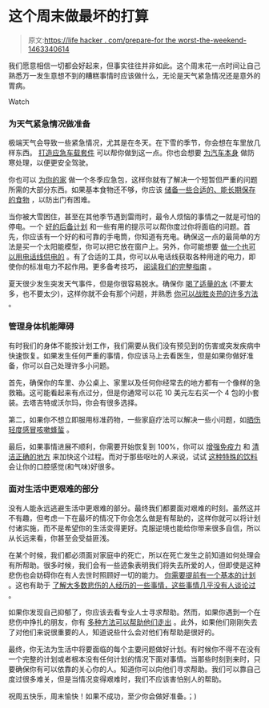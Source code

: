 # 这个周末做最坏的打算

> 原文:[https://life hacker . com/prepare-for the worst-the-weekend-1463340614](https://lifehacker.com/prepare-for-the-worst-this-weekend-1463340614)

我们愿意相信一切都会好起来，但事实往往并非如此。这个周末花一点时间让自己熟悉万一发生意想不到的糟糕事情时应该做什么，无论是天气紧急情况还是意外的胃病。

Watch

### 为天气紧急情况做准备

极端天气会导致一些紧急情况，尤其是在冬天。在下雪的季节，你会想在车里放几样东西。 [打造应急车载套件](https://lifehacker.com/put-together-a-winter-car-emergency-kit-5392291) 可以帮你做到这一点。你也会想要 [为汽车本身](https://lifehacker.com/winterize-your-car-for-safe-and-repair-free-winter-driv-5692218) 做防寒处理，以便更安全驾驶。

你也可以 [为你的家](https://lifehacker.com/put-together-a-winter-home-emergency-kit-5390502) 做一个冬季应急包，这样你就有了解决一个短暂但严重的问题所需的大部分东西。如果基本食物还不够，你应该 [储备一些合适的、能长期保存的食物](http://lifehacker.com/the-best-foods-to-stock-up-on-in-case-of-emergency-5948585) ，以防出门有困难。

当你被大雪困住，甚至在其他季节遇到雷雨时，最令人烦恼的事情之一就是可怕的停电。一个 [好的后备计划](https://lifehacker.com/handle-internet-outages-like-a-pro-with-these-three-bac-1108902041) 和一些有用的提示可以帮你度过你将面临的问题。首先，你应该有一个好的和可靠的手电筒，你知道有充电。确保这一点的最简单的方法是买一个太阳能模型，你可以把它放在窗户上。另外，你可能想要 [做一个也可以用电话线供电的](https://lifehacker.com/make-a-diy-phone-line-powered-flashlight-for-your-next-5811528) 。有了合适的工具，你可以从电话线获取各种用途的电力，即使你的标准电力不起作用。更多备考技巧， [阅读我们的完整指南](http://lifehacker.com/how-to-prepare-for-a-power-outage-5943332) 。

夏天很少发生突发天气事件，但是你很容易脱水。确保你 [喝了适量的水](https://lifehacker.com/how-much-water-do-i-actually-need-to-drink-every-day-5986895) (不要太多，也不要太少)，这样你就不会有那个问题，并熟悉 [你可以战胜炎热的许多方法](http://lifehacker.com/top-10-ways-to-beat-the-heat-5913149) 。

### 管理身体机能障碍

有时我们的身体不能按计划工作，我们需要从我们没有预见到的伤害或突发疾病中快速恢复。如果发生任何严重的事情，你应该马上去看医生，但是如果你做好准备，你可以自己处理许多小问题。

首先，确保你的车里、办公桌上、家里以及任何你经常去的地方都有一个像样的急救箱。这可能看起来有点过分，但是你通常可以花 10 美元左右买一个 4 包的小套装。去塔吉特或沃尔玛，你会有很多选择。

第二，如果你不想立即服用标准药物，一些家庭疗法可以解决一些小问题，如[晒伤](http://lifehacker.com/soothe-your-sunburn-with-vinegar-and-other-home-remedie-391792)[轻度感冒](http://lifehacker.com/home-remedies-for-the-common-cold-297954)[咳嗽](http://lifehacker.com/honey-the-best-remedy-for-coughs-329869)[蜂蜇](http://lifehacker.com/apply-a-cut-onion-to-soothe-bee-stings-5277920) 。

最后，如果事情进展不顺利，你需要开始恢复到 100%，你可以 [增强免疫力](https://lifehacker.com/the-no-bs-guide-to-boosting-your-immunity-and-avoiding-5858209) 和 [清洁正确的地方](http://lifehacker.com/clean-these-overlooked-places-after-recovering-from-ill-5544430) 来加快这个过程。而对于那些呕吐的人来说，试试 [这种特殊的饮料](http://lifehacker.com/a-simple-way-to-restore-yourself-to-freshness-after-you-5845265) 会让你的口腔感觉(和气味)好很多。

### 面对生活中更艰难的部分

没有人能永远逃避生活中更艰难的部分。最终我们都要面对艰难的时刻。虽然这并不有趣，但考虑一下在最坏的情况下你会怎么做是有帮助的，这样你就可以将计划付诸实施，而不是希望你的生活变得更好。克服逆境也能给你带来很多自信，所以从长远来看，你甚至会受益匪浅。

在某个时候，我们都必须面对家庭中的死亡，所以在死亡发生之前知道如何处理会有所帮助。很多时候，我们会有一些迹象表明我们将失去所爱的人，但即使是这种悲伤也会妨碍你在有人去世时照顾好一切的能力。 [你需要提前有一个基本的计划](https://lifehacker.com/how-do-i-prepare-for-the-death-of-a-family-member-5988635) 。这也有助于 [了解大多数悲伤的人经历的一些事情，这些事情几乎没有人谈论过](http://lifehacker.com/the-things-about-grief-nobody-tells-you-1383119181) 。

如果你发现自己抑郁了，你应该去看专业人士寻求帮助。然而，如果你遇到一个在悲伤中挣扎的朋友，你有 [多种方法可以帮助他们走出](https://lifehacker.com/how-can-i-help-a-friend-who-seems-depressed-1440648372) 。此外，如果他们刚刚失去了对他们来说很重要的人，知道说些什么会对他们有帮助是很好的。

最终，你无法为生活中将要面临的每个主要问题做好计划。有时候你不得不在没有一个完整的计划或者根本没有任何计划的情况下面对事情。当那些时刻到来时，只要确保你有可以依靠的关心你的人。知道你可以向他们寻求帮助。我们可以靠自己度过很多难关，但是当情况变得艰难时，我们不应该害怕别人的帮助。

祝周五快乐，周末愉快！如果不成功，至少你会做好准备。；)